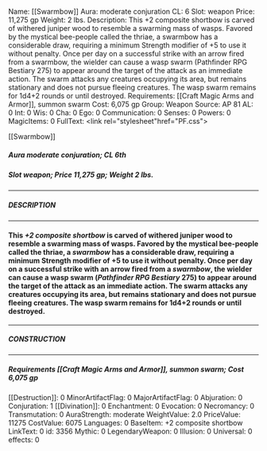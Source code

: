 Name: [[Swarmbow]]
Aura: moderate conjuration
CL: 6
Slot: weapon
Price: 11,275 gp
Weight: 2 lbs.
Description: This +2 composite shortbow is carved of withered juniper wood to resemble a swarming mass of wasps. Favored by the mystical bee-people called the thriae, a swarmbow has a considerable draw, requiring a minimum Strength modifier of +5 to use it without penalty. Once per day on a successful strike with an arrow fired from a swarmbow, the wielder can cause a wasp swarm (Pathfinder RPG Bestiary 275) to appear around the target of the attack as an immediate action. The swarm attacks any creatures occupying its area, but remains stationary and does not pursue fleeing creatures. The wasp swarm remains for 1d4+2 rounds or until destroyed.
Requirements: [[Craft Magic Arms and Armor]], summon swarm
Cost: 6,075 gp
Group: Weapon
Source: AP 81
AL: 0
Int: 0
Wis: 0
Cha: 0
Ego: 0
Communication: 0
Senses: 0
Powers: 0
MagicItems: 0
FullText: <link rel="stylesheet"href="PF.css"><div class="heading"><p class="alignleft">[[Swarmbow]]</p><div style="clear: both;"></div></div><div><h5><b>Aura </b>moderate conjuration; <b>CL </b>6th</h5><h5><b>Slot </b>weapon; <b>Price </b>11,275 gp; <b>Weight </b>2 lbs.</h5></div><hr/><div><h5><b>DESCRIPTION</b></h5></div><hr/><div><h4><p>This <i>+2 composite shortbow</i> is carved of withered juniper wood to resemble a swarming mass of wasps. Favored by the mystical bee-people called the thriae, a <i>swarmbow</i> has a considerable draw, requiring a minimum Strength modifier of +5 to use it without penalty. Once per day on a successful strike with an arrow fired from a <i>swarmbow</i>, the wielder can cause a wasp swarm (<i>Pathfinder RPG Bestiary</i> 275) to appear around the target of the attack as an immediate action. The swarm attacks any creatures occupying its area, but remains stationary and does not pursue fleeing creatures. The wasp swarm remains for 1d4+2 rounds or until destroyed.</p></h4></div><hr/><div><h5><b>CONSTRUCTION</b></h5></div><hr/><div><h5><b>Requirements </b>[[Craft Magic Arms and Armor]], <i>summon swarm</i>; <b>Cost </b>6,075 gp</h5></div>
[[Destruction]]: 0
MinorArtifactFlag: 0
MajorArtifactFlag: 0
Abjuration: 0
Conjuration: 1
[[Divination]]: 0
Enchantment: 0
Evocation: 0
Necromancy: 0
Transmutation: 0
AuraStrength: moderate
WeightValue: 2.0
PriceValue: 11275
CostValue: 6075
Languages: 0
BaseItem: +2 composite shortbow
LinkText: 0
id: 3356
Mythic: 0
LegendaryWeapon: 0
Illusion: 0
Universal: 0
effects: 0
